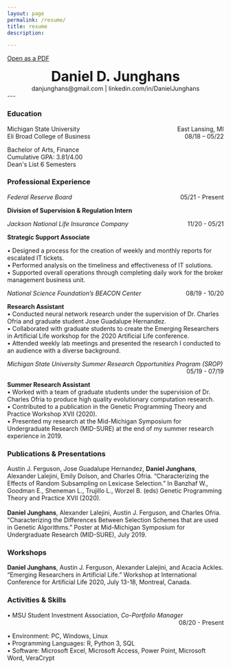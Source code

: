 ```yaml
---
layout: page
permalink: /resume/
title: resume
description: 

---
```

[Open as a PDF](/assets/pdf/Resume.pdf)
<h1 style="text-align: center;margin:0;"><font size="+3"> Daniel D. Junghans </font></h1>
<p style="text-align: center;margin:0;">danjunghans@gmail.com | linkedin.com/in/DanielJunghans</p>
---

### Education
<div style="overflow: hidden;">
<p style="float: left; margin:0;">Michigan State University</p>    
<p style="float: right; margin:0;">East Lansing, MI </p>
</div>

<div style="overflow: hidden;" >
<p style="float: left; margin:0;">Eli Broad College of Business</p>
<p style="float: right; margin:0;">08/18 – 05/22 </p>
</div>

Bachelor of Arts, Finance <br />
Cumulative GPA: 3.81/4.00 <br />
Dean's List 6 Semesters                                   


### Professional Experience

<div style="overflow: hidden;">
<p style="float: left; margin:0;"><i>Federal Reserve Board</i></p> 
<p style="float: right; margin:0;">05/21 - Present</p> 
</div>

**Division of Supervision & Regulation Intern** <br />

<div style="overflow: hidden;">
<p style="float: left; margin:0;"><i>Jackson National Life Insurance Company</i></p> 
<p style="float: right; margin:0;">11/20 - 05/21</p> 
</div>

**Strategic Support Associate**     <br /> 

• Designed a process for the creation of weekly and monthly reports for escalated IT tickets.<br />
• Performed analysis on the timeliness and effectiveness of IT solutions. <br />
• Supported overall operations through completing daily work for the broker management business unit.

<div style="overflow: hidden;">
<p style="float: left; margin:0;"><i>National Science Foundation’s BEACON Center</i></p> 
<p style="float: right; margin:0;">08/19 - 10/20</p> 
</div>

**Research Assistant**     <br /> 
•	Conducted neural network research under the supervision of Dr. Charles Ofria and graduate student Jose Guadalupe Hernandez.<br />
•	Collaborated with graduate students to create the Emerging Researchers in Artificial Life workshop for the 2020 Artificial Life conference.<br />
•	Attended weekly lab meetings and presented the research I conducted to an audience with a diverse background.



<div style="overflow: hidden;">
<p style="float: left; margin:0;"><i>Michigan State University Summer Research Opportunities Program (SROP)</i></p>
<p style="float: right; margin:0;">05/19 - 07/19</p>     
</div>

**Summer Research Assistant** <br />
•	Worked with a team of graduate students under the supervision of Dr. Charles Ofria to produce high quality evolutionary computation research.<br />
•	Contributed to a publication in the Genetic Programming Theory and Practice Workshop XVII (2020).<br />
•	Presented my research at the Mid-Michigan Symposium for Undergraduate Research (MID-SURE) at the end of my summer research experience in 2019.


### Publications & Presentations 
Austin J. Ferguson, Jose Guadalupe Hernandez, **Daniel Junghans**, Alexander Lalejini, Emily Dolson, and Charles Ofria. “Characterizing the Effects of Random Subsampling on Lexicase Selection.” In Banzhaf W., Goodman E., Sheneman L., Trujillo L., Worzel B. (eds) Genetic Programming Theory and Practice XVII (2020).
<br /> 
<br />
**Daniel Junghans**, Alexander Lalejini, Austin J. Ferguson, and Charles Ofria. “Characterizing the Differences Between Selection Schemes that are used in Genetic Algorithms.” Poster at Mid-Michigan Symposium for Undergraduate Research (MID-SURE), July 2019.

### Workshops
**Daniel Junghans**, Austin J. Ferguson, Alexander Lalejini, and Acacia Ackles. “Emerging Researchers in Artificial Life.” Workshop at International Conference for Artificial Life 2020, July 13-18, Montreal, Canada.



### Activities & Skills <br />
<div style="overflow: hidden;">
<p style="float: left; margin:0;">•	MSU Student Investment Association, <i>Co-Portfolio Manager</i> </p> 
<p style="float: right; margin:0;">08/20 - Present</p>
</div>

•	Environment: PC, Windows, Linux <br />
•	Programming Languages: R, Python 3, SQL <br />
•	Software: Microsoft Excel, Microsoft Access, Power Point, Microsoft Word, VeraCrypt
